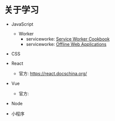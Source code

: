# 关于学习

- JavaScript

  - Worker
    - serviceworke: [Service Worker Cookbook](https://serviceworke.rs/)
    - serviceworke: [Offline Web Applications](https://www.w3.org/TR/offline-webapps/)

- CSS
- React

  - 官方: https://react.docschina.org/

- Vue

  - 官方:

- Node

- 小程序
